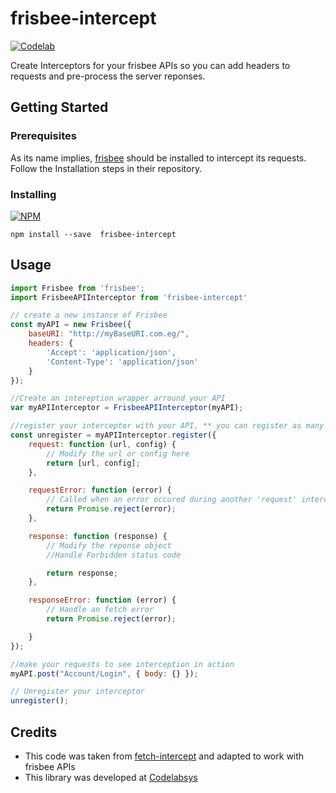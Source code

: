 # frisbee-intercept 
[![Codelab](http://www.codelabsys.com/images/logo.png)](http://www.codelabsys.com/) 

Create Interceptors for your frisbee APIs so you can add headers to requests and pre-process the server reponses.

## Getting Started

### Prerequisites

As its name implies, [frisbee](https://github.com/crocodilejs/frisbee) should be installed to intercept its requests. Follow the Installation steps in their repository.

### Installing
   [![NPM](https://nodei.co/npm/frisbee-intercept.png?downloads=true&downloadRank=true&stars=true)](https://nodei.co/npm/frisbee-intercept/)
```
npm install --save  frisbee-intercept
```

## Usage

```js
import Frisbee from 'frisbee';
import FrisbeeAPIInterceptor from 'frisbee-intercept'

// create a new instance of Frisbee 
const myAPI = new Frisbee({
    baseURI: "http://myBaseURI.com.eg/",
    headers: {
        'Accept': 'application/json',
        'Content-Type': 'application/json'
    }
});

//Create an intereption wrapper arround your API
var myAPIInterceptor = FrisbeeAPIInterceptor(myAPI);

//register your interceptor with your API, ** you can register as many interceptors as you want to your api **
const unregister = myAPIInterceptor.register({
    request: function (url, config) {
        // Modify the url or config here
        return [url, config];
    },

    requestError: function (error) {
        // Called when an error occured during another 'request' interceptor call
        return Promise.reject(error);
    },

    response: function (response) {
        // Modify the reponse object
        //Handle Forbidden status code

        return response;
    },

    responseError: function (error) {
        // Handle an fetch error
        return Promise.reject(error);

    }
});

//make your requests to see interception in action
myAPI.post("Account/Login", { body: {} });

// Unregister your interceptor
unregister();
```

## Credits

* This code was taken from [fetch-intercept](https://github.com/werk85/fetch-intercept) and adapted to work with frisbee APIs
* This library was developed at [Codelabsys](http://www.codelabsys.com/)

